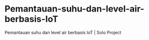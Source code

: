 # Pemantauan-suhu-dan-level-air-berbasis-IoT
Pemantauan suhu dan level air berbasis IoT | Solo Project
